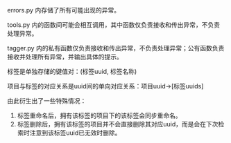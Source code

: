 errors.py 内存储了所有可能出现的异常。

tools.py 内的函数间可能会相互调用，其中函数仅负责接收和传出异常，不负责处理异常。

tagger.py 内的私有函数仅负责接收和传出异常，不负责处理异常；公有函数负责接收并处理所有异常，并输出具体的提示。


标签是单独存储的键值对：(标签uuid, 标签名称)

项目与标签的对应关系是uuid间的单向对应关系：项目uuid->[标签uuids]

由此衍生出了一些特殊情况：

1. 标签重命名后，拥有该标签的项目下的该标签会同步重命名。
2. 标签删除后，拥有该标签的项目并不会直接删除其对应uuid，而是会在下次检索时注意到该标签uuid已无效时删除。
